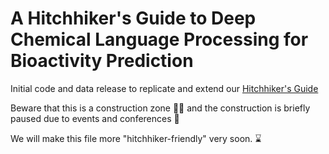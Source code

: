 # A Hitchhiker's Guide to Deep Chemical Language Processing for Bioactivity Prediction

Initial code and data release to replicate and extend our [Hitchhiker's Guide](https://arxiv.org/abs/2407.12152)

Beware that this is a construction zone :construction_worker_man: and the construction is briefly paused due to events and conferences :shrug:  

We will make this file more "hitchhiker-friendly" very soon. :hourglass: 